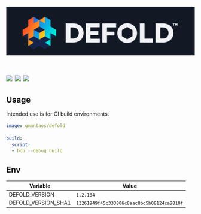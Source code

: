![](https://raw.githubusercontent.com/gmantaos/defold-docker/master/logo.png)

[![](https://img.shields.io/docker/pulls/gmantaos/defold.svg)](https://hub.docker.com/r/gmantaos/defold)
[![](https://images.microbadger.com/badges/image/gmantaos/defold.svg)](https://hub.docker.com/r/gmantaos/defold)
[![](https://images.microbadger.com/badges/version/gmantaos/defold.svg)](https://hub.docker.com/r/gmantaos/defold)
==========

## Usage

Intended use is for CI build environments.

```yml
image: gmantaos/defold

build:
  script:
  - bob --debug build
```


## Env

| Variable | Value |
| -------- | ----- |
| DEFOLD_VERSION | `1.2.164` |
| DEFOLD_VERSION_SHA1 | `13261949f45c333806c8aac8bd5b08124ca2810f` |

